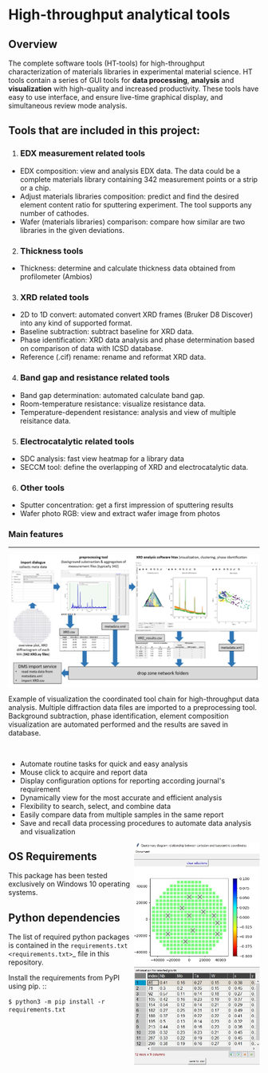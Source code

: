 # High-throughput analytical tools

## Overview

The complete software tools (HT-tools) for high-throughput characterization of materials libraries in experimental material science. HT tools contain a series of GUI tools for **data processing**, **analysis** and **visualization** with high-quality and increased productivity. These tools have easy to use interface, and ensure live-time graphical display, and simultaneous review mode analysis.


## Tools that are included in this project:
1. ### EDX measurement related tools
  - EDX composition: view and analysis EDX data. The data could be a complete materials library containing 342 measurement points or a strip or a chip.
  - Adjust materials libraries composition: predict and find the desired element content ratio for sputtering experiment. The tool supports any number of cathodes.
  - Wafer (materials libraries) comparison: compare how similar are two libraries in the given deviations.
2. ### Thickness tools
  - Thickness: determine and calculate thickness data obtained from profilometer (Ambios)
3. ### XRD related tools
  - 2D to 1D convert: automated convert XRD frames (Bruker D8 Discover) into any kind of supported format.
  - Baseline subtraction: subtract baseline for XRD data.
  - Phase identification: XRD data analysis and phase determination based on comparison of data with ICSD database.
  - Reference (.cif) rename: rename and reformat XRD data.
4. ### Band gap and resistance related tools
  - Band gap determination: automated calculate band gap.
  - Room-temperature resistance: visualize resistance data.
  - Temperature-dependent resistance: analysis and view of multiple reisitance data.
5. ### Electrocatalytic related tools
  - SDC analysis: fast view heatmap for a library data
  - SECCM tool: define the overlapping of XRD and electrocatalytic data.
6. ### Other tools
  - Sputter concentration: get a first impression of sputtering results
  - Wafer photo RGB: view and extract wafer image from photos


### Main features
____
<div align = "center">
  <img align = "center" width = "1000" src = "/assets/image1.jpg">
<p align = "left">Example of visualization the coordinated tool chain for high-throughput data analysis. Multiple diffraction data files are imported to a
preprocessing tool. Background subtraction, phase identification, element composition visualization are automated performed and the results are saved in database.</p> 
</div><br>

<div>
<ul aling = "left">
  <li>Automate routine tasks for quick and easy analysis</li>
  <li>Mouse click to acquire and report data</li>
  <li>Display configuration options for reporting according journal's requirement</li>
  <li>Dynamically view for the most accurate and efficient analysis</li>
  <li>Flexibility to search, select, and combine data</li>
  <li>Easily compare data from multiple samples in the same report</li>
  <li>Save and recall data processing procedures to automate data analysis and visualization</li>
</ul>
  <img width = "50%" align = "right" src = "/assets/image3.jpg">
</div>

 
 OS Requirements
---------------
This package has been tested exclusively on Windows 10 operating systems.

Python dependencies
-------------------
The list of required python packages is contained in the `requirements.txt <requirements.txt>`_ file in this repository. 

Install the requirements from PyPI using pip.
::

    $ python3 -m pip install -r requirements.txt
